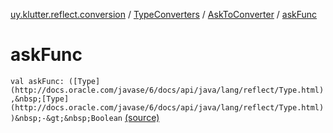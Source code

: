 [uy.klutter.reflect.conversion](../../index.md) / [TypeConverters](../index.md) / [AskToConverter](index.md) / [askFunc](.)


# askFunc
`val askFunc: ([Type](http://docs.oracle.com/javase/6/docs/api/java/lang/reflect/Type.html),&nbsp;[Type](http://docs.oracle.com/javase/6/docs/api/java/lang/reflect/Type.html))&nbsp;-&gt;&nbsp;Boolean` [(source)](https://github.com/kohesive/klutter/blob/master/reflect-core-jdk6/src/main/kotlin/uy/klutter/reflect/conversion/Converters.kt#L100)


